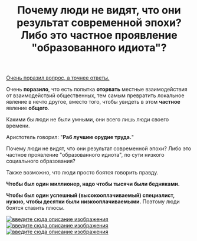 ﻿---
title: "Почему люди не видят, что они результат современной эпохи? Либо это частное проявление &quot;образованного идиота&quot;?"
se.owner.user_id: 23344
se.owner.display_name: "timob256"
se.owner.link: "https://ru.meta.stackoverflow.com/users/23344/timob256"
se.link: "https://ru.meta.stackoverflow.com/questions/10258/%d0%9f%d0%be%d1%87%d0%b5%d0%bc%d1%83-%d0%bb%d1%8e%d0%b4%d0%b8-%d0%bd%d0%b5-%d0%b2%d0%b8%d0%b4%d1%8f%d1%82-%d1%87%d1%82%d0%be-%d0%be%d0%bd%d0%b8-%d1%80%d0%b5%d0%b7%d1%83%d0%bb%d1%8c%d1%82%d0%b0%d1%82-%d1%81%d0%be%d0%b2%d1%80%d0%b5%d0%bc%d0%b5%d0%bd%d0%bd%d0%be%d0%b9-%d1%8d%d0%bf%d0%be%d1%85%d0%b8-%d0%9b%d0%b8%d0%b1%d0%be-%d1%8d%d1%82%d0%be-%d1%87%d0%b0%d1%81%d1%82%d0%bd%d0%be%d0%b5-%d0%bf%d1%80%d0%be%d1%8f"
se.question_id: 10258
se.post_type: question
se.score: -11
---
<p><a href="https://ru.meta.stackoverflow.com/questions/10253/%D0%9D%D0%B5-%D1%81%D0%BE%D0%B2%D1%81%D0%B5%D0%BC-%D0%BF%D1%80%D0%B8%D0%BD%D1%8F%D1%82%D1%8B%D0%B5-%D0%BE%D1%82%D0%B2%D0%B5%D1%82%D1%8B">Очень поразил вопрос, а точнее ответы.</a></p>

<p>Очень <strong>поразило</strong>, что есть попытка <strong>оторвать</strong> местные взаимодействия от взаимодействий общественных, тем самым превратить локальное явление в нечто другое, вместо того, чтобы увидеть в этом <strong>частное</strong> явление <strong>общего</strong>. </p>

<p>Какими бы люди не были умными, они всего лишь люди своего времени.</p>

<p>Аристотель говорил: "<strong>Раб лучшее орудие труда.</strong>"</p>

<p>Почему люди не видят, что они результат современной эпохи? Либо это частное проявление "образованного идиота", по сути низкого социального образования?</p>

<p>Также возможно, что люди просто боятся говорить правду.</p>

<p><strong>Чтобы был один миллионер, надо чтобы тысячи были бедняками.</strong> </p>

<p><strong>Чтобы был один успешный (высокооплачиваемый) специалист, нужно, чтобы десятки были низкооплачиваемыми.</strong> Поэтому люди боятся ставить плюсы.</p>

<p><a href="https://i.stack.imgur.com/iNIDk.png" rel="nofollow noreferrer"><img src="https://i.stack.imgur.com/iNIDk.png" alt="введите сюда описание изображения"></a>
<a href="https://i.stack.imgur.com/ZRqhj.jpg" rel="nofollow noreferrer"><img src="https://i.stack.imgur.com/ZRqhj.jpg" alt="введите сюда описание изображения"></a>
<a href="https://i.stack.imgur.com/UTYHI.jpg" rel="nofollow noreferrer"><img src="https://i.stack.imgur.com/UTYHI.jpg" alt="введите сюда описание изображения"></a></p>
